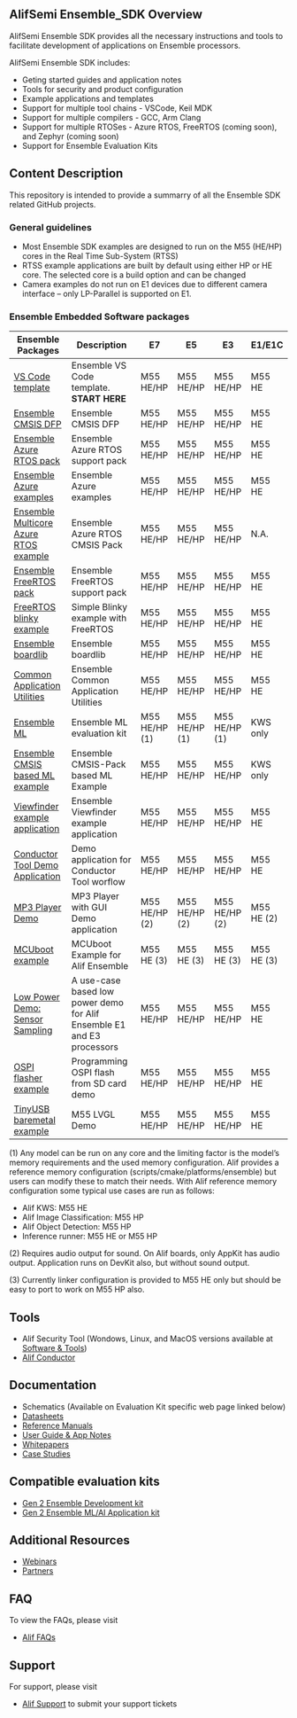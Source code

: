 ## AlifSemi Ensemble_SDK Overview
AlifSemi Ensemble SDK provides all the necessary instructions and tools to facilitate development of applications on Ensemble processors.

AlifSemi Ensemble SDK includes:
* Geting started guides and application notes
* Tools for security and product configuration
* Example applications and templates
* Support for multiple tool chains - VSCode, Keil MDK
* Support for multiple compilers - GCC, Arm Clang
* Support for multiple RTOSes - Azure RTOS, FreeRTOS (coming soon), and Zephyr (coming soon)
* Support for Ensemble Evaluation Kits

## Content Description
This repository is intended to provide a summarry of all the Ensemble SDK related GitHub projects.

### General guidelines
- Most Ensemble SDK examples are designed to run on the M55 (HE/HP) cores in the Real Time Sub-System (RTSS)
- RTSS example applications are built by default using either HP or HE core. The selected core is a build option and can be changed
- Camera examples do not run on E1 devices due to different camera interface – only LP-Parallel is supported on E1.

### Ensemble Embedded Software packages
Ensemble Packages | Description | E7 | E5 | E3 | E1/E1C
------------------| ----------- | ---| -- | -- | --|
[VS Code template](https://github.com/alifsemi/alif_vscode-template) | Ensemble VS Code template. **START HERE** | M55 HE/HP | M55 HE/HP | M55 HE/HP | M55 HE
[Ensemble CMSIS DFP](https://github.com/alifsemi/alif_ensemble-cmsis-dfp) | Ensemble CMSIS DFP | M55 HE/HP | M55 HE/HP | M55 HE/HP | M55 HE
[Ensemble Azure RTOS pack](https://github.com/alifsemi/alif_ensemble-Azure-RTOS) | Ensemble Azure RTOS support pack | M55 HE/HP | M55 HE/HP | M55 HE/HP | M55 HE
[Ensemble Azure examples](https://github.com/alifsemi/alif_ensemble-vscode-azure-examples) | Ensemble Azure examples | M55 HE/HP | M55 HE/HP | M55 HE/HP | M55 HE
[Ensemble Multicore Azure RTOS example](https://github.com/alifsemi/alif_ensemble-vscode-multicore) | Ensemble Azure RTOS CMSIS Pack | M55 HE/HP | M55 HE/HP | M55 HE/HP | N.A.
[Ensemble FreeRTOS pack](https://github.com/alifsemi/alif_ensemble-FreeRTOS-Components) | Ensemble FreeRTOS support pack | M55 HE/HP | M55 HE/HP | M55 HE/HP | M55 HE
[FreeRTOS blinky example](https://github.com/alifsemi/alif_vscode-freertos-blinky) | Simple Blinky example with FreeRTOS | M55 HE/HP | M55 HE/HP | M55 HE/HP | M55 HE
[Ensemble boardlib](https://github.com/alifsemi/alif_boardlib) | Ensemble boardlib | M55 HE/HP | M55 HE/HP | M55 HE/HP | M55 HE
[Common Application Utilities](https://github.com/alifsemi/alif_common-app-utils) | Ensemble Common Application Utilities | M55 HE/HP | M55 HE/HP | M55 HE/HP | M55 HE
[Ensemble ML](https://github.com/alifsemi/alif_ml-embedded-evaluation-kit) | Ensemble ML evaluation kit | M55 HE/HP (1) | M55 HE/HP (1) | M55 HE/HP (1) | KWS only
[Ensemble CMSIS based ML example](https://github.com/alifsemi/alif_mlek-cmsis-examples) | Ensemble CMSIS-Pack based ML Example | M55 HE/HP | M55 HE/HP | M55 HE/HP | KWS only
[Viewfinder example application](https://github.com/alifsemi/alif_M55-viewfinder) | Ensemble Viewfinder example application | M55 HE/HP | M55 HE/HP | M55 HE/HP | M55 HE
[Conductor Tool Demo Application](https://github.com/alifsemi/alif_conductor-demo) | Demo application for Conductor Tool worflow | M55 HE/HP | M55 HE/HP | M55 HE/HP | M55 HE
[MP3 Player Demo](https://github.com/alifsemi/alif_mp3player) | MP3 Player with GUI Demo application | M55 HE/HP (2) | M55 HE/HP (2) | M55 HE/HP (2) | M55 HE (2)
[MCUboot example](https://github.com/alifsemi/alif_mcuboot_example) | MCUboot Example for Alif Ensemble | M55 HE (3) | M55 HE (3) | M55 HE (3) | M55 HE (3)
[Low Power Demo: Sensor Sampling](https://github.com/alifsemi/alif_LowPower_SensorSampling) | A use-case based low power demo for Alif Ensemble E1 and E3 processors | M55 HE/HP | M55 HE/HP | M55 HE/HP | M55 HE
[OSPI flasher example](https://github.com/alifsemi/alif_sd-to-ospi-flasher) | Programming OSPI flash from SD card demo | M55 HE/HP | M55 HE/HP | M55 HE/HP | M55 HE
[TinyUSB baremetal example](https://github.com/alifsemi/alif_m55-lvgl) | M55 LVGL Demo | M55 HE/HP | M55 HE/HP | M55 HE/HP | M55 HE

(1) Any model can be run on any core and the limiting factor is the model’s memory requirements and the used memory configuration. Alif provides a reference memory configuration (scripts/cmake/platforms/ensemble) but users can modify these to match their needs. With Alif reference memory configuration some typical use cases are run as follows:
- Alif KWS: M55 HE
- Alif Image Classification: M55 HP
- Alif Object Detection: M55 HP
- Inference runner: M55 HE or M55 HP

(2) Requires audio output for sound. On Alif boards, only AppKit has audio output. Application runs on DevKit also, but without sound output.

(3) Currently linker configuration is provided to M55 HE only but should be easy to port to work on M55 HP also.

## Tools
* Alif Security Tool (Wondows, Linux, and MacOS versions available at [Software & Tools](https://alifsemi.com/support/software-tools/ensemble/))
* [Alif Conductor](https://conductor.alifsemi.com/)

## Documentation
* Schematics (Available on Evaluation Kit specific web page linked below)
* [Datasheets](https://alifsemi.com/support/datasheets/ensemble/)
* [Reference Manuals](https://alifsemi.com/support/reference-manuals/ensemble/)
* [User Guide & App Notes](https://alifsemi.com/support/application-notes-user-guides/ensemble/)
* [Whitepapers](https://alifsemi.com/whitepapers/)
* [Case Studies](https://alifsemi.com/case-studies/)

## Compatible evaluation kits
* [Gen 2 Ensemble Development kit](https://alifsemi.com/support/kits/ensemble-devkit-gen2/)
* [Gen 2 Ensemble ML/AI Application kit](https://alifsemi.com/support/kits/ai-ml-appkit-gen-2/)

## Additional Resources
* [Webinars](https://alifsemi.com/webinars/)
* [Partners](https://alifsemi.com/partners/)

## FAQ
To view the FAQs, please visit
* [Alif FAQs](https://alifsemi.com/support/faqs/)

## Support
For support, please visit
* [Alif Support](https://alifsemi.com/support/technical-support/) to submit your support tickets
